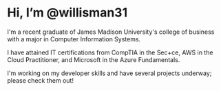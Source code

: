 # Hi, I’m @willisman31

I'm a recent graduate of James Madison University's college of business with a major in Computer Information Systems.

I have attained IT certifications from CompTIA in the Sec+ce, AWS in the Cloud Practitioner, and Microsoft in the Azure Fundamentals.

I'm working on my developer skills and have several projects underway; please check them out!
<!---
willisman31/willisman31 is a ✨ special ✨ repository because its `README.md` (this file) appears on your GitHub profile.
You can click the Preview link to take a look at your changes.
--->
